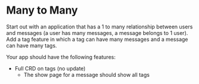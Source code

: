 # Many to Many

Start out with an application that has a 1 to many relationship between users and messages (a user has many messages, a message belongs to 1 user).  Add a tag feature in which a tag can have many messages and a message can have many tags.

Your app should have the following features:

* Full CRD on tags (no update)
	* The show page for a message should show all tags

